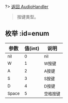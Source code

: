 
?> [返回 AudioHandler](md/scripts/Salt/AudioHandler.md)

> 按键类型。

## 枚举  :id=enum

参数 | 值(int) | 说明
-------- | ----- | -----
<small>nil</small> | <small>0</small>  | <small>nil</small>
<small>W</small> | <small>1</small>  | <small>W按键</small>
<small>A</small>  | <small>2</small> | <small>A按键</small>
<small>S</small>  | <small>3</small> | <small>S按键</small>
<small>D</small>  | <small>4</small> | <small>D按键</small>
<small>Space</small>  | <small>5</small> | <small>空格按键</small>

